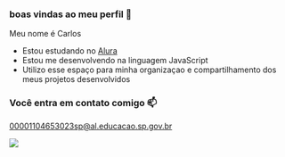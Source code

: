 ### boas vindas ao meu perfil 💙

Meu nome é Carlos 

- Estou estudando no [Alura](https://www.alura.com.br)
- Estou me desenvolvendo na linguagem JavaScript
- Utilizo esse espaço para minha organizaçao e compartilhamento dos meus projetos desenvolvidos

###  Você entra em contato comigo 📫

00001104653023sp@al.educacao.sp.gov.br


![](https://media1.tenor.com/m/WZ1WWsjKyNAAAAAd/ronaldo-al-nassr.gif)
